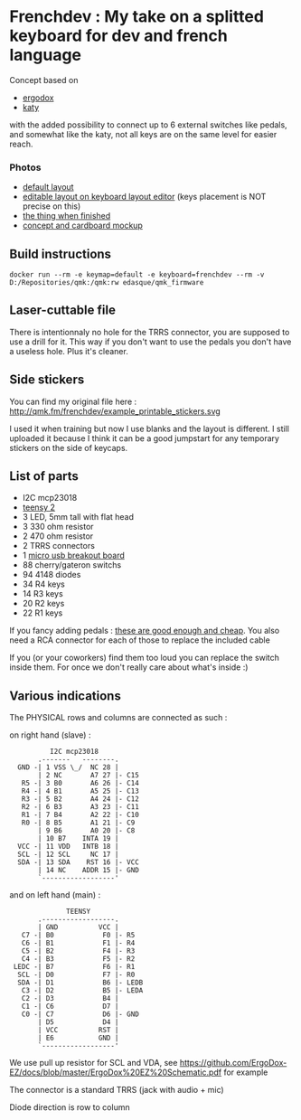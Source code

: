 # Frenchdev : My take on a splitted keyboard for dev and french language
Concept based on
 - [ergodox](https://ergodox-ez.com/)
 - [katy](https://deskthority.net/workshop-f7/katy-keyboard-or-k80cs-key80-contoured-split-t8524.html)

with the added possibility to connect up to 6 external switches like pedals,
 and somewhat like the katy, not all keys are on the same level for easier reach.

### Photos
- [default layout](http://i.imgur.com/r2Nvr4p.png)
- [editable layout on keyboard layout editor](http://www.keyboard-layout-editor.com/#/gists/4480e3ab8026eb7c710a7e22203ef4aa) (keys placement is NOT precise on this)
- [the thing when finished](http://imgur.com/a/6FY8v) 
- [concept and cardboard mockup](http://imgur.com/a/R0vvs)

## Build instructions

    docker run --rm -e keymap=default -e keyboard=frenchdev --rm -v D:/Repositories/qmk:/qmk:rw edasque/qmk_firmware
    
## Laser-cuttable file
There is intentionnaly no hole for the TRRS connector, you are supposed to use a drill for it. 
This way if you don't want to use the pedals you don't have a useless hole. Plus it's cleaner.

## Side stickers
You can find my original file here : http://qmk.fm/frenchdev/example_printable_stickers.svg

I used it when training but now I use blanks and the layout is different. 
I still uploaded it because I think it can be a good jumpstart for any temporary stickers on the 
side of keycaps.

## List of parts
- I2C mcp23018
- [teensy 2](https://www.pjrc.com/store/teensy.html)
- 3 LED, 5mm tall with flat head
- 3 330 ohm resistor
- 2 470 ohm resistor
- 2 TRRS connectors
- 1 [micro usb breakout board](http://www.ebay.com/itm/-/201387922085?)
- 88 cherry/gateron switchs
- 94 4148 diodes
- 34 R4 keys
- 14 R3 keys
- 20 R2 keys
- 22 R1 keys

If you fancy adding pedals :
[these are good enough and cheap](https://www.amazon.fr/gp/product/B00V7WITKI/ref=oh_aui_detailpage_o04_s00?ie=UTF8&psc=1). You also need a RCA connector for each of those to replace the included cable

If you (or your coworkers) find them too loud you can replace the switch inside them. 
For once we don't really care about what's inside :) 

## Various indications

The PHYSICAL rows and columns are connected as such :

on right hand (slave) :

              I2C mcp23018
           .-------   --------.
      GND -| 1 VSS \_/  NC 28 |
           | 2 NC       A7 27 |- C15
       R5 -| 3 B0       A6 26 |- C14
       R4 -| 4 B1       A5 25 |- C13
       R3 -| 5 B2       A4 24 |- C12
       R2 -| 6 B3       A3 23 |- C11
       R1 -| 7 B4       A2 22 |- C10
       R0 -| 8 B5       A1 21 |- C9
           | 9 B6       A0 20 |- C8
           | 10 B7    INTA 19 |
      VCC -| 11 VDD   INTB 18 |
      SCL -| 12 SCL     NC 17 |
      SDA -| 13 SDA    RST 16 |- VCC
           | 14 NC    ADDR 15 |- GND
           `------------------'

and on left hand (main) :

                  TEENSY
           .------------------.
           | GND          VCC |
       C7 -| B0            F0 |- R5
       C6 -| B1            F1 |- R4
       C5 -| B2            F4 |- R3
       C4 -| B3            F5 |- R2
     LEDC -| B7            F6 |- R1
      SCL -| D0            F7 |- R0
      SDA -| D1            B6 |- LEDB
       C3 -| D2            B5 |- LEDA
       C2 -| D3            B4 |
       C1 -| C6            D7 |
       C0 -| C7            D6 |- GND
           | D5            D4 |
           | VCC          RST |
           | E6           GND |
           `------------------'

We use pull up resistor for SCL and VDA, see https://github.com/ErgoDox-EZ/docs/blob/master/ErgoDox%20EZ%20Schematic.pdf for example

The connector is a standard TRRS (jack with audio + mic)

Diode direction is row to column

